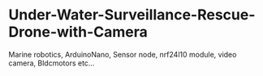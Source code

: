# Under-Water-Surveillance-Rescue-Drone-with-Camera
Marine robotics, ArduinoNano, Sensor node, nrf24l10 module, video camera, Bldcmotors  etc…
